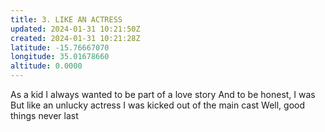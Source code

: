 ```yaml
---
title: 3. LIKE AN ACTRESS
updated: 2024-01-31 10:21:50Z
created: 2024-01-31 10:21:28Z
latitude: -15.76667070
longitude: 35.01678660
altitude: 0.0000
---
```


As a kid I always wanted to be part of a love story
And to be honest, I was
But like an unlucky actress I was kicked out of the main cast
Well, good things never last